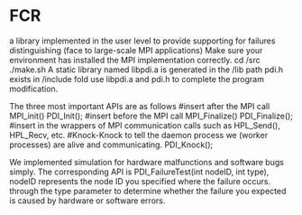 # FCR
a library implemented in the user level to provide supporting for failures distinguishing 
(face to large-scale MPI applications)
Make sure your environment has installed the MPI implementation correctly.
cd /src
./make.sh
A static library named libpdi.a is generated in the /lib path
pdi.h exists in /include fold
use libpdi.a and pdi.h to complete the program modification.

The three most important APIs are as follows
#insert after the MPI call MPI_init()
PDI_Init();
#insert before the MPI call MPI_Finalize()
PDI_Finalize();
#insert in the wrappers of MPI communication calls such as HPL_Send(), HPL_Recv, etc.
#Knock-Knock to tell the daemon process we (worker processes) are alive and communicating.
PDI_Knock();

We implemented simulation for hardware malfunctions and software bugs simply.
The corresponding API is PDI_FailureTest(int nodeID, int type),
nodeID represents the node ID you specified where the failure occurs.
through the type parameter to determine whether the failure you expected is caused
by hardware or software errors.
